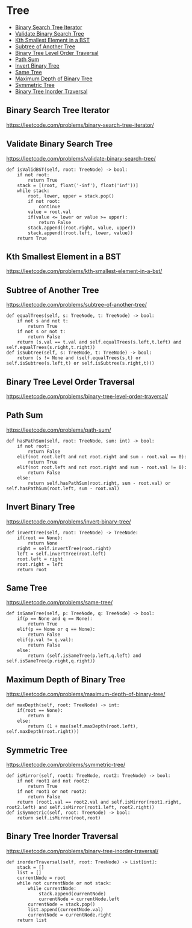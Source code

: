 # Tree

+ [Binary Search Tree Iterator](#binary-search-tree-iterator)
+ [Validate Binary Search Tree](#validate-binary-search-tree)
+ [Kth Smallest Element in a BST](#kth-smallest-element-in-a-bst)
+ [Subtree of Another Tree](#subtree-of-another-tree)
+ [Binary Tree Level Order Traversal](#binary-tree-level-order-traversal)
+ [Path Sum](#path-sum)
+ [Invert Binary Tree](#invert-binary-tree)
+ [Same Tree](#same-tree)
+ [Maximum Depth of Binary Tree](#maximum-depth-of-binary-tree)
+ [Symmetric Tree](#symmetric-tree)
+ [Binary Tree Inorder Traversal](#binary-tree-inorder-traversal)

## Binary Search Tree Iterator

https://leetcode.com/problems/binary-search-tree-iterator/

## Validate Binary Search Tree

https://leetcode.com/problems/validate-binary-search-tree/

    def isValidBST(self, root: TreeNode) -> bool:
        if not root:
            return True
        stack = [(root, float('-inf'), float('inf'))]
        while stack:
            root, lower, upper = stack.pop()
            if not root:
                continue
            value = root.val
            if(value <= lower or value >= upper):
                return False
            stack.append((root.right, value, upper))
            stack.append((root.left, lower, value))
        return True

## Kth Smallest Element in a BST

https://leetcode.com/problems/kth-smallest-element-in-a-bst/

## Subtree of Another Tree

https://leetcode.com/problems/subtree-of-another-tree/

    def equalTrees(self, s: TreeNode, t: TreeNode) -> bool:
        if not s and not t:
            return True
        if not s or not t:
            return False
        return (s.val == t.val and self.equalTrees(s.left,t.left) and self.equalTrees(s.right,t.right))
    def isSubtree(self, s: TreeNode, t: TreeNode) -> bool:
        return (s != None and (self.equalTrees(s,t) or self.isSubtree(s.left,t) or self.isSubtree(s.right,t)))

## Binary Tree Level Order Traversal

https://leetcode.com/problems/binary-tree-level-order-traversal/

## Path Sum

https://leetcode.com/problems/path-sum/

    def hasPathSum(self, root: TreeNode, sum: int) -> bool:
        if not root:
            return False
        elif(not root.left and not root.right and sum - root.val == 0):
            return True
        elif(not root.left and not root.right and sum - root.val != 0):
            return False
        else:
            return self.hasPathSum(root.right, sum - root.val) or self.hasPathSum(root.left, sum - root.val)

## Invert Binary Tree

https://leetcode.com/problems/invert-binary-tree/

    def invertTree(self, root: TreeNode) -> TreeNode:
        if(root == None):
            return None
        right = self.invertTree(root.right)
        left = self.invertTree(root.left)
        root.left = right
        root.right = left
        return root

## Same Tree

https://leetcode.com/problems/same-tree/

    def isSameTree(self, p: TreeNode, q: TreeNode) -> bool:
        if(p == None and q == None):
            return True
        elif(p == None or q == None):
            return False
        elif(p.val != q.val):
            return False
        else:
            return (self.isSameTree(p.left,q.left) and self.isSameTree(p.right,q.right))

## Maximum Depth of Binary Tree

https://leetcode.com/problems/maximum-depth-of-binary-tree/

    def maxDepth(self, root: TreeNode) -> int:
        if(root == None):
            return 0
        else:
            return (1 + max(self.maxDepth(root.left), self.maxDepth(root.right)))

## Symmetric Tree

https://leetcode.com/problems/symmetric-tree/

    def isMirror(self, root1: TreeNode, root2: TreeNode) -> bool:
        if not root1 and not root2:
            return True
        if not root1 or not root2:
            return False
        return (root1.val == root2.val and self.isMirror(root1.right, root2.left) and self.isMirror(root1.left, root2.right))
    def isSymmetric(self, root: TreeNode) -> bool:
        return self.isMirror(root,root)

## Binary Tree Inorder Traversal

https://leetcode.com/problems/binary-tree-inorder-traversal/

    def inorderTraversal(self, root: TreeNode) -> List[int]:
        stack = []
        list = []
        currentNode = root
        while not currentNode or not stack:
            while currentNode:
                stack.append(currentNode)
                currentNode = currentNode.left
            currentNode = stack.pop()
            list.append(currentNode.val)
            currentNode = currentNode.right
        return list
